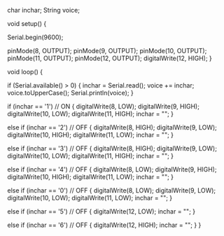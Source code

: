 char inchar;
String voice;

void setup() {
 
  Serial.begin(9600);

  pinMode(8, OUTPUT);
  pinMode(9, OUTPUT);
  pinMode(10, OUTPUT);
  pinMode(11, OUTPUT);
  pinMode(12, OUTPUT);
  digitalWrite(12, HIGH);
}


void loop() {


  if (Serial.available() > 0) {
    inchar = Serial.read();
    voice += inchar;
    voice.toUpperCase();
    Serial.println(voice);
  }

  if (inchar == '1')  // ON
  {
    digitalWrite(8, LOW);
    digitalWrite(9, HIGH);
    digitalWrite(10, LOW);
    digitalWrite(11, HIGH);
    inchar = "";
  }

  else if (inchar == '2')  // OFF
  {
    digitalWrite(8, HIGH);
    digitalWrite(9, LOW);
    digitalWrite(10, HIGH);
    digitalWrite(11, LOW);
    inchar = "";
  }

  else if (inchar == '3')  // OFF
  {
    digitalWrite(8, HIGH);
    digitalWrite(9, LOW);
    digitalWrite(10, LOW);
    digitalWrite(11, HIGH);
    inchar = "";
  }

  else if (inchar == '4')  // OFF
  {
    digitalWrite(8, LOW);
    digitalWrite(9, HIGH);
    digitalWrite(10, HIGH);
    digitalWrite(11, LOW);
    inchar = "";
  }

  else if (inchar == '0')  // OFF
  {
    digitalWrite(8, LOW);
    digitalWrite(9, LOW);
    digitalWrite(10, LOW);
    digitalWrite(11, LOW);
    inchar = "";
  }


  else if (inchar == '5')  // OFF
  {
    digitalWrite(12, LOW);
    inchar = "";
  }

  else if (inchar == '6')  // OFF
  {
    digitalWrite(12, HIGH);
    inchar = "";
  }
}
